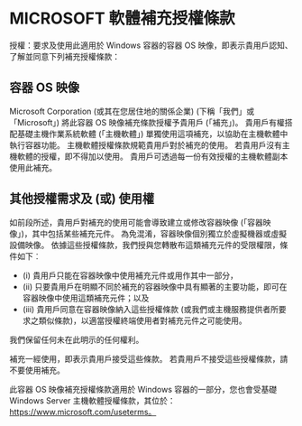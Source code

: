
# <a name="microsoft-software-supplemental-license-terms"></a>MICROSOFT 軟體補充授權條款

授權：要求及使用此適用於 Windows 容器的容器 OS 映像，即表示貴用戶認知、了解並同意下列補充授權條款：

## <a name="container-os-image"></a>容器 OS 映像 

Microsoft Corporation (或其在您居住地的關係企業) (下稱「我們」或「Microsoft」) 將此容器 OS 映像補充條款授權予貴用戶 (「補充」)。 貴用戶有權搭配基礎主機作業系統軟體 (「主機軟體」) 單獨使用這項補充，以協助在主機軟體中執行容器功能。  主機軟體授權條款規範貴用戶對於補充的使用。 若貴用戶沒有主機軟體的授權，即不得加以使用。 貴用戶可透過每一份有效授權的主機軟體副本使用此補充。

## <a name="additional-licensing-requirements-andor-use-rights"></a>其他授權需求及 (或) 使用權 

如前段所述，貴用戶對補充的使用可能會導致建立或修改容器映像 (「容器映像」)，其中包括某些補充元件。 為免混淆，容器映像個別獨立於虛擬機器或虛擬設備映像。  依據這些授權條款，我們授與您轉散布這類補充元件的受限權限，條件如下︰

* (i) 貴用戶只能在容器映像中使用補充元件或用作其中一部分，
* (ii) 只要貴用戶在明顯不同於補充的容器映像中具有顯著的主要功能，即可在容器映像中使用這類補充元件；以及 
* (iii) 貴用戶同意在容器映像納入這些授權條款 (或我們或主機服務提供者所要求之類似條款)，以適當授權終端使用者對補充元件之可能使用。

我們保留任何未在此明示的任何權利。

補充一經使用，即表示貴用戶接受這些條款。 若貴用戶不接受這些授權條款，請不要使用補充。

此容器 OS 映像補充授權條款適用於 Windows 容器的一部分，您也會受基礎 Windows Server 主機軟體授權條款，其位於： https://www.microsoft.com/useterms。  
